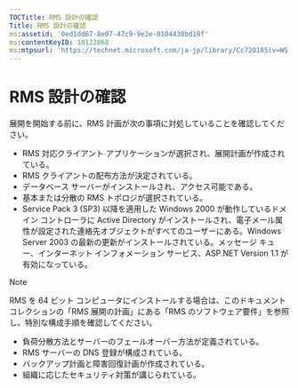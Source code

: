 ```yaml
---
TOCTitle: RMS 設計の確認
Title: RMS 設計の確認
ms:assetid: '0ed1dd67-8e07-47c9-9e2e-0104438bd19f'
ms:contentKeyID: 18122068
ms:mtpsurl: 'https://technet.microsoft.com/ja-jp/library/Cc720185(v=WS.10)'
---
```


RMS 設計の確認
==============

展開を開始する前に、RMS 計画が次の事項に対処していることを確認してください。

-   RMS 対応クライアント アプリケーションが選択され、展開計画が作成されている。
-   RMS クライアントの配布方法が決定されている。
-   データベース サーバーがインストールされ、アクセス可能である。
-   基本または分散の RMS トポロジが選択されている。
-   Service Pack 3 (SP3) 以降を適用した Windows 2000 が動作しているドメイン コントローラに Active Directory がインストールされ、電子メール属性が設定された連絡先オブジェクトがすべてのユーザーにある。Windows Server 2003 の最新の更新がインストールされている。メッセージ キュー、インターネット インフォメーション サービス、ASP.NET Version 1.1 が有効になっている。

> [!NOTE]
> RMS を 64 ビット コンピュータにインストールする場合は、このドキュメント コレクションの「RMS 展開の計画」にある「RMS のソフトウェア要件」を参照し、特別な構成手順を確認してください。 

-   負荷分散方法とサーバーのフェールオーバー方法が定義されている。
-   RMS サーバーの DNS 登録が構成されている。
-   バックアップ計画と障害回復計画が作成されている。
-   組織に応じたセキュリティ対策が講じられている。
